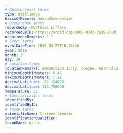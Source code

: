```yaml
---
# Record-level terms
type: StillImage
basisOfRecord: HumanObservation
# Occurrence terms
recordedBy: Matthias Liffers
recordedByID: https://orcid.org/0000-0002-3639-2080
occurrenceRemarks: " "
# Event terms
eventDateTime: 2016-03-29T10:25:38
year: 2016
month: 3
day: 29
# Location terms
locationRemarks: Ammunition Jetty, Coogee, Australia
minimumDepthInMeters: 6.48
maximumDepthInMeters: 7.22
decimalLatitude: -32.124000
decimalLatitude: 115.758000
temperature: 23
# Identification terms
identifiedBy: 
identifiedByID: 
# Taxon terms
scientificName: Cratena lineata
identificationQualifier: 
taxonRank: genus
---
```


